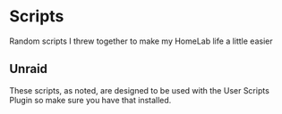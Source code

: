# Scripts

Random scripts I threw together to make my HomeLab life a little easier

## Unraid

These scripts, as noted, are designed to be used with the User Scripts Plugin so make sure you have that installed.
